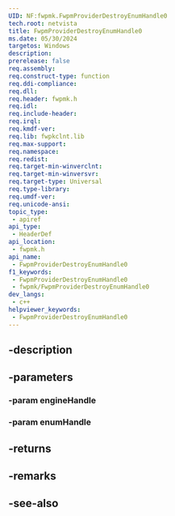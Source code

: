 ```yaml
---
UID: NF:fwpmk.FwpmProviderDestroyEnumHandle0
tech.root: netvista
title: FwpmProviderDestroyEnumHandle0
ms.date: 05/30/2024
targetos: Windows
description: 
prerelease: false
req.assembly: 
req.construct-type: function
req.ddi-compliance: 
req.dll: 
req.header: fwpmk.h
req.idl: 
req.include-header: 
req.irql: 
req.kmdf-ver: 
req.lib: fwpkclnt.lib
req.max-support: 
req.namespace: 
req.redist: 
req.target-min-winverclnt: 
req.target-min-winversvr: 
req.target-type: Universal
req.type-library: 
req.umdf-ver: 
req.unicode-ansi: 
topic_type:
 - apiref
api_type:
 - HeaderDef
api_location:
 - fwpmk.h
api_name:
 - FwpmProviderDestroyEnumHandle0
f1_keywords:
 - FwpmProviderDestroyEnumHandle0
 - fwpmk/FwpmProviderDestroyEnumHandle0
dev_langs:
 - c++
helpviewer_keywords:
 - FwpmProviderDestroyEnumHandle0
---
```


## -description

## -parameters

### -param engineHandle

### -param enumHandle

## -returns

## -remarks

## -see-also

